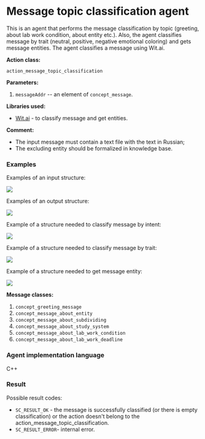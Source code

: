 # Message topic classification agent

This is an agent that performs the message classification by topic (greeting, about lab work condition, about entity etc.).
Also, the agent classifies message by trait (neutral, positive, negative emotional coloring) and gets message entities.
The agent classifies a message using Wit.ai.

**Action class:**

`action_message_topic_classification`

**Parameters:**

1. `messageAddr` -- an element of `concept_message`.

**Libraries used:**

* [Wit.ai](https://wit.ai/) - to classify message and get entities.

**Comment:**

* The input message must contain a text file with the text in Russian;
* The excluding entity should be formalized in knowledge base.

### Examples

Examples of an input structure:

<img src="../images/messageTopicClassificationAgentInput.png"></img>

Examples of an output structure:

<img src="../images/messageTopicClassificationAgentOutput.png"></img>

Example of a structure needed to classify message by intent:

<img src="../images/messageTopicClassificationAgentIntentFormalization.png"></img>

Example of a structure needed to classify message by trait:

<img src="../images/messageTopicClassificationAgentTraitFormalization.png"></img>

Example of a structure needed to get message entity:

<img src="../images/messageTopicClassificationAgentEntityFormalization.png"></img>

**Message classes:**

1. `concept_greeting_message`
2. `concept_message_about_entity`
3. `concept_message_about_subdividing`
4. `concept_message_about_study_system`
5. `concept_message_about_lab_work_condition`
6. `concept_message_about_lab_work_deadline`

### Agent implementation language
C++

### Result

Possible result codes:

* `SC_RESULT_OK` - the message is successfully classified (or there is empty classification) or the action doesn't belong to the action_message_topic_classification.
* `SC_RESULT_ERROR`- internal error.
